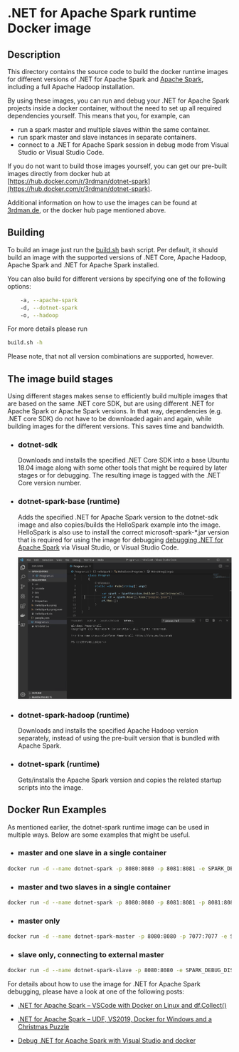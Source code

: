 # .NET for Apache Spark runtime Docker image

## Description

This directory contains the source code to build the docker runtime images for different versions of .NET for Apache Spark and [Apache Spark](https://spark.apache.org), including a full Apache Hadoop installation.

By using these images, you can run and debug your .NET for Apache Spark projects inside a docker container, without the need to set up all required dependencies yourself. This means that you, for example, can

- run a spark master and multiple slaves within the same container.
- run spark master and slave instances in separate containers.
- connect to a .NET for Apache Spark session in debug mode from Visual Studio or Visual Studio Code.

If you do not want to build those images yourself, you can get our pre-built images directly from docker hub at [https://hub.docker.com/r/3rdman/dotnet-spark](https://hub.docker.com/r/3rdman/dotnet-spark).

Additional information on how to use the images can be found at [3rdman.de](https://3rdman.de/tag/net-for-apache-spark/), or the docker hub page mentioned above.

## Building

To build an image just run the [build.sh](build.sh) bash script. Per default, it should build an image with the supported versions of .NET Core, Apache Hadoop, Apache Spark and .NET for Apache Spark installed.

You can also build for different versions by specifying one of the following options:

```bash
    -a, --apache-spark
    -d, --dotnet-spark
    -o, --hadoop
```

For more details please run

```bash
build.sh -h
```

Please note, that not all version combinations are supported, however.

## The image build stages

Using different stages makes sense to efficiently build multiple images that are based on the same .NET core SDK, but are using different .NET for Apache Spark or Apache Spark versions.
In that way, dependencies (e.g. .NET core SDK) do not have to be downloaded again and again, while building images for the different versions. This saves time and bandwidth.

- ### **dotnet-sdk**

  Downloads and installs the specified .NET Core SDK into a base Ubuntu 18.04 image along with some other tools that might be required by later stages or for debugging. The resulting image is tagged with the .NET Core version number.

- ### **dotnet-spark-base (runtime)**

  Adds the specified .NET for Apache Spark version to the dotnet-sdk image and also copies/builds the HelloSpark example into the image. HelloSpark is also use to install the correct microsoft-spark-*.jar version that is required for using the image for debugging [debugging .NET for Apache Spark](https://docs.microsoft.com/en-us/dotnet/spark/how-to-guides/debug) via Visual Studio, or Visual Studio Code.


  ![Debug](img/dotnet-spark-vsc-debug.gif)

- ### **dotnet-spark-hadoop (runtime)**

  Downloads and installs the specified Apache Hadoop version separately, instead of using the pre-built version that is bundled with Apache Spark.

- ### **dotnet-spark (runtime)**

  Gets/installs the Apache Spark version and copies the related startup scripts into the image.

## Docker Run Examples

As mentioned earlier, the dotnet-spark runtime image can be used in multiple ways. Below are some examples that might be useful.

- ### master and one slave in a single container

 ```bash
docker run -d --name dotnet-spark -p 8080:8080 -p 8081:8081 -e SPARK_DEBUG_DISABLED=true 3rdman/dotnet-spark:latest
```

- ### master and two slaves in a single container

```bash
docker run -d --name dotnet-spark -p 8080:8080 -p 8081:8081 -p 8081:8081 -e SPARK_DEBUG_DISABLED=true -e SPARK_WORKER_INSTANCES=2 3rdman/dotnet-spark:latest
```

- ### master only

```bash
docker run -d --name dotnet-spark-master -p 8080:8080 -p 7077:7077 -e SPARK_DEBUG_DISABLED=true -e SPARK_WORKER_INSTANCES=0 3rdman/dotnet-spark:latest
```

- ### slave only, connecting to external master

```bash
docker run -d --name dotnet-spark-slave -p 8080:8080 -e SPARK_DEBUG_DISABLED=true -e SPARK_MASTER_DISABLED=true -e SPARK_MASTER_URL="spark://master-hostname:7077" 3rdman/dotnet-spark:latest
```

For details about how to use the image for .NET for Apache Spark debugging, please have a look at one of the following posts:

- [.NET for Apache Spark – VSCode with Docker on Linux and df.Collect()](https://3rdman.de/2020/01/net-for-apache-spark-visual-studio-code-with-docker-on-linux/)

- [.NET for Apache Spark – UDF, VS2019, Docker for Windows and a Christmas Puzzle](https://3rdman.de/2019/12/net-for-apache-spark-udf-vs2019-docker-for-windows-and-a-christmas-puzzle/)

- [Debug .NET for Apache Spark with Visual Studio and docker](https://3rdman.de/2019/10/debug-net-for-apache-spark-with-visual-studio-and-docker/)
